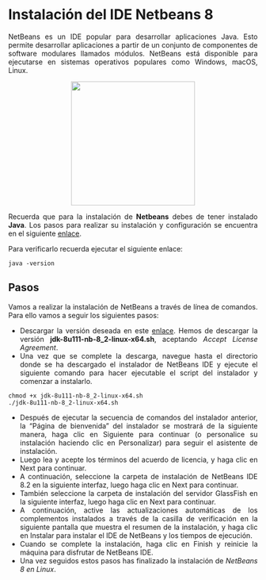 <div align="justify">

# Instalación del IDE Netbeans 8

  NetBeans es un IDE popular para desarrollar aplicaciones Java. Esto permite desarrollar aplicaciones a partir de un conjunto de componentes de software modulares llamados módulos. NetBeans está disponible para ejecutarse en sistemas operativos populares como Windows, macOS, Linux.

<div align="center">
  <img src="https://ubunlog.com/wp-content/uploads/2018/05/about-NetBeans-IDE-8-2.png.webp" width="250px">
</div>

Recuerda que para la instalación de __Netbeans__ debes de tener instalado __Java__. Los pasos para realizar su instalación y configuración se encuentra en el siguiente [enlace](tarea-jdk.md).

Para verificarlo recuerda ejecutar el siguiente enlace:

```console
java -version
```


## Pasos

  Vamos a realizar la instalación de NetBeans a través de línea de comandos. Para ello vamos a seguir los siguientes pasos:
  - Descargar la versión deseada en este [enlace](https://www.oracle.com/technetwork/java/javase/downloads/jdk-netbeans-jsp-3413139-esa.html). Hemos de descargar la versión __jdk-8u111-nb-8_2-linux-x64.sh__, aceptando _Accept License Agreement_.
  - Una vez que se complete la descarga, navegue hasta el directorio donde se ha descargado el instalador de NetBeans IDE y ejecute el siguiente comando para hacer ejecutable el script del instalador y comenzar a instalarlo.

```console
chmod +x jdk-8u111-nb-8_2-linux-x64.sh
./jdk-8u111-nb-8_2-linux-x64.sh
```

  - Después de ejecutar la secuencia de comandos del instalador anterior, la “Página de bienvenida” del instalador se mostrará de la siguiente manera, haga clic en Siguiente para continuar (o personalice su instalación haciendo clic en Personalizar) para seguir el asistente de instalación.
  -  Luego lea y acepte los términos del acuerdo de licencia, y haga clic en Next para continuar.
  - A continuación, seleccione la carpeta de instalación de NetBeans IDE 8.2 en la siguiente interfaz, luego haga clic en Next para continuar.
  - También seleccione la carpeta de instalación del servidor GlassFish en la siguiente interfaz, luego haga clic en Next para continuar.
  - A continuación, active las actualizaciones automáticas de los complementos instalados a través de la casilla de verificación en la siguiente pantalla que muestra el resumen de la instalación, y haga clic en Instalar para instalar el IDE de NetBeans y los tiempos de ejecución.
  - Cuando se complete la instalación, haga clic en Finish y reinicie la máquina para disfrutar de NetBeans IDE.
  - Una vez seguidos estos pasos has finalizado la instalación de _NetBeans 8 en Linux_.
  </div>
